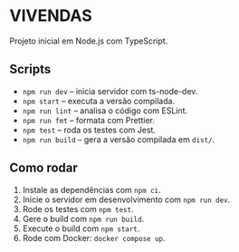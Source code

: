 # VIVENDAS

Projeto inicial em Node.js com TypeScript.

## Scripts

- `npm run dev` – inicia servidor com ts-node-dev.
- `npm start` – executa a versão compilada.
- `npm run lint` – analisa o código com ESLint.
- `npm run fmt` – formata com Prettier.
- `npm test` – roda os testes com Jest.
- `npm run build` – gera a versão compilada em `dist/`.

## Como rodar

1. Instale as dependências com `npm ci`.
2. Inicie o servidor em desenvolvimento com `npm run dev`.
3. Rode os testes com `npm test`.
4. Gere o build com `npm run build`.
5. Execute o build com `npm start`.
6. Rode com Docker: `docker compose up`.
